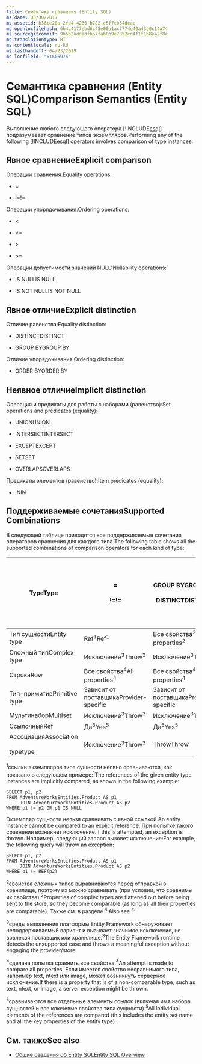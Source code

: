 ```yaml
---
title: Семантика сравнения (Entity SQL)
ms.date: 03/30/2017
ms.assetid: b36ce28a-2fe4-4236-b782-e5f7c054deae
ms.openlocfilehash: 6b4c4177ebd6c45e00a1ac7774e40a43e0c14a74
ms.sourcegitcommit: 9b552addadfb57fab0b9e7852ed4f1f1b8a42f8e
ms.translationtype: HT
ms.contentlocale: ru-RU
ms.lasthandoff: 04/23/2019
ms.locfileid: "61605975"
---
```

# <a name="comparison-semantics-entity-sql"></a><span data-ttu-id="d53da-102">Семантика сравнения (Entity SQL)</span><span class="sxs-lookup"><span data-stu-id="d53da-102">Comparison Semantics (Entity SQL)</span></span>
<span data-ttu-id="d53da-103">Выполнение любого следующего оператора [!INCLUDE[esql](../../../../../../includes/esql-md.md)] подразумевает сравнение типов экземпляров.</span><span class="sxs-lookup"><span data-stu-id="d53da-103">Performing any of the following [!INCLUDE[esql](../../../../../../includes/esql-md.md)] operators involves comparison of type instances:</span></span>  
  
## <a name="explicit-comparison"></a><span data-ttu-id="d53da-104">Явное сравнение</span><span class="sxs-lookup"><span data-stu-id="d53da-104">Explicit comparison</span></span>  
 <span data-ttu-id="d53da-105">Операции сравнения:</span><span class="sxs-lookup"><span data-stu-id="d53da-105">Equality operations:</span></span>  
  
- =  
  
- <span data-ttu-id="d53da-106">!=</span><span class="sxs-lookup"><span data-stu-id="d53da-106">!=</span></span>  
  
 <span data-ttu-id="d53da-107">Операции упорядочивания:</span><span class="sxs-lookup"><span data-stu-id="d53da-107">Ordering operations:</span></span>  
  
- <  
  
- \<=  
  
- \>  
  
- \>=  
  
 <span data-ttu-id="d53da-108">Операции допустимости значений NULL:</span><span class="sxs-lookup"><span data-stu-id="d53da-108">Nullability operations:</span></span>  
  
- <span data-ttu-id="d53da-109">IS NULL</span><span class="sxs-lookup"><span data-stu-id="d53da-109">IS NULL</span></span>  
  
- <span data-ttu-id="d53da-110">IS NOT NULL</span><span class="sxs-lookup"><span data-stu-id="d53da-110">IS NOT NULL</span></span>  
  
## <a name="explicit-distinction"></a><span data-ttu-id="d53da-111">Явное отличие</span><span class="sxs-lookup"><span data-stu-id="d53da-111">Explicit distinction</span></span>  
 <span data-ttu-id="d53da-112">Отличие равенства:</span><span class="sxs-lookup"><span data-stu-id="d53da-112">Equality distinction:</span></span>  
  
- <span data-ttu-id="d53da-113">DISTINCT</span><span class="sxs-lookup"><span data-stu-id="d53da-113">DISTINCT</span></span>  
  
- <span data-ttu-id="d53da-114">GROUP BY</span><span class="sxs-lookup"><span data-stu-id="d53da-114">GROUP BY</span></span>  
  
 <span data-ttu-id="d53da-115">Отличие упорядочивания:</span><span class="sxs-lookup"><span data-stu-id="d53da-115">Ordering distinction:</span></span>  
  
- <span data-ttu-id="d53da-116">ORDER BY</span><span class="sxs-lookup"><span data-stu-id="d53da-116">ORDER BY</span></span>  
  
## <a name="implicit-distinction"></a><span data-ttu-id="d53da-117">Неявное отличие</span><span class="sxs-lookup"><span data-stu-id="d53da-117">Implicit distinction</span></span>  
 <span data-ttu-id="d53da-118">Операция и предикаты для работы с наборами (равенство):</span><span class="sxs-lookup"><span data-stu-id="d53da-118">Set operations and predicates (equality):</span></span>  
  
- <span data-ttu-id="d53da-119">UNION</span><span class="sxs-lookup"><span data-stu-id="d53da-119">UNION</span></span>  
  
- <span data-ttu-id="d53da-120">INTERSECT</span><span class="sxs-lookup"><span data-stu-id="d53da-120">INTERSECT</span></span>  
  
- <span data-ttu-id="d53da-121">EXCEPT</span><span class="sxs-lookup"><span data-stu-id="d53da-121">EXCEPT</span></span>  
  
- <span data-ttu-id="d53da-122">SET</span><span class="sxs-lookup"><span data-stu-id="d53da-122">SET</span></span>  
  
- <span data-ttu-id="d53da-123">OVERLAPS</span><span class="sxs-lookup"><span data-stu-id="d53da-123">OVERLAPS</span></span>  
  
 <span data-ttu-id="d53da-124">Предикаты элементов (равенство):</span><span class="sxs-lookup"><span data-stu-id="d53da-124">Item predicates (equality):</span></span>  
  
- <span data-ttu-id="d53da-125">IN</span><span class="sxs-lookup"><span data-stu-id="d53da-125">IN</span></span>  
  
## <a name="supported-combinations"></a><span data-ttu-id="d53da-126">Поддерживаемые сочетания</span><span class="sxs-lookup"><span data-stu-id="d53da-126">Supported Combinations</span></span>  
 <span data-ttu-id="d53da-127">В следующей таблице приводятся все поддерживаемые сочетания операторов сравнения для каждого типа.</span><span class="sxs-lookup"><span data-stu-id="d53da-127">The following table shows all the supported combinations of comparison operators for each kind of type:</span></span>  
  
|<span data-ttu-id="d53da-128">**Type**</span><span class="sxs-lookup"><span data-stu-id="d53da-128">**Type**</span></span>|**=**<br /><br /> <span data-ttu-id="d53da-129">**\!=**</span><span class="sxs-lookup"><span data-stu-id="d53da-129">**!=**</span></span>|<span data-ttu-id="d53da-130">**GROUP BY**</span><span class="sxs-lookup"><span data-stu-id="d53da-130">**GROUP BY**</span></span><br /><br /> <span data-ttu-id="d53da-131">**DISTINCT**</span><span class="sxs-lookup"><span data-stu-id="d53da-131">**DISTINCT**</span></span>|<span data-ttu-id="d53da-132">**UNION**</span><span class="sxs-lookup"><span data-stu-id="d53da-132">**UNION**</span></span><br /><br /> <span data-ttu-id="d53da-133">**INTERSECT**</span><span class="sxs-lookup"><span data-stu-id="d53da-133">**INTERSECT**</span></span><br /><br /> <span data-ttu-id="d53da-134">**EXCEPT**</span><span class="sxs-lookup"><span data-stu-id="d53da-134">**EXCEPT**</span></span><br /><br /> <span data-ttu-id="d53da-135">**SET**</span><span class="sxs-lookup"><span data-stu-id="d53da-135">**SET**</span></span><br /><br /> <span data-ttu-id="d53da-136">**OVERLAPS**</span><span class="sxs-lookup"><span data-stu-id="d53da-136">**OVERLAPS**</span></span>|<span data-ttu-id="d53da-137">**IN**</span><span class="sxs-lookup"><span data-stu-id="d53da-137">**IN**</span></span>|<span data-ttu-id="d53da-138">**<   <=**</span><span class="sxs-lookup"><span data-stu-id="d53da-138">**<   <=**</span></span><br /><br /> <span data-ttu-id="d53da-139">**>   >=**</span><span class="sxs-lookup"><span data-stu-id="d53da-139">**>   >=**</span></span>|<span data-ttu-id="d53da-140">**ORDER BY**</span><span class="sxs-lookup"><span data-stu-id="d53da-140">**ORDER BY**</span></span>|<span data-ttu-id="d53da-141">**ИМЕЕТ ЗНАЧЕНИЕ NULL**</span><span class="sxs-lookup"><span data-stu-id="d53da-141">**IS NULL**</span></span><br /><br /> <span data-ttu-id="d53da-142">**НЕ РАВНО NULL**</span><span class="sxs-lookup"><span data-stu-id="d53da-142">**IS NOT NULL**</span></span>|  
|-|-|-|-|-|-|-|-|  
|<span data-ttu-id="d53da-143">Тип сущности</span><span class="sxs-lookup"><span data-stu-id="d53da-143">Entity type</span></span>|<span data-ttu-id="d53da-144">Ref<sup>1</sup></span><span class="sxs-lookup"><span data-stu-id="d53da-144">Ref<sup>1</sup></span></span>|<span data-ttu-id="d53da-145">Все свойства<sup>2</sup></span><span class="sxs-lookup"><span data-stu-id="d53da-145">All properties<sup>2</sup></span></span>|<span data-ttu-id="d53da-146">Все свойства<sup>2</sup></span><span class="sxs-lookup"><span data-stu-id="d53da-146">All properties<sup>2</sup></span></span>|<span data-ttu-id="d53da-147">Все свойства<sup>2</sup></span><span class="sxs-lookup"><span data-stu-id="d53da-147">All properties<sup>2</sup></span></span>|<span data-ttu-id="d53da-148">Исключение<sup>3</sup></span><span class="sxs-lookup"><span data-stu-id="d53da-148">Throw<sup>3</sup></span></span>|<span data-ttu-id="d53da-149">Исключение<sup>3</sup></span><span class="sxs-lookup"><span data-stu-id="d53da-149">Throw<sup>3</sup></span></span>|<span data-ttu-id="d53da-150">Ref<sup>1</sup></span><span class="sxs-lookup"><span data-stu-id="d53da-150">Ref<sup>1</sup></span></span>|  
|<span data-ttu-id="d53da-151">Сложный тип</span><span class="sxs-lookup"><span data-stu-id="d53da-151">Complex type</span></span>|<span data-ttu-id="d53da-152">Исключение<sup>3</sup></span><span class="sxs-lookup"><span data-stu-id="d53da-152">Throw<sup>3</sup></span></span>|<span data-ttu-id="d53da-153">Исключение<sup>3</sup></span><span class="sxs-lookup"><span data-stu-id="d53da-153">Throw<sup>3</sup></span></span>|<span data-ttu-id="d53da-154">Исключение<sup>3</sup></span><span class="sxs-lookup"><span data-stu-id="d53da-154">Throw<sup>3</sup></span></span>|<span data-ttu-id="d53da-155">Исключение<sup>3</sup></span><span class="sxs-lookup"><span data-stu-id="d53da-155">Throw<sup>3</sup></span></span>|<span data-ttu-id="d53da-156">Исключение<sup>3</sup></span><span class="sxs-lookup"><span data-stu-id="d53da-156">Throw<sup>3</sup></span></span>|<span data-ttu-id="d53da-157">Исключение<sup>3</sup></span><span class="sxs-lookup"><span data-stu-id="d53da-157">Throw<sup>3</sup></span></span>|<span data-ttu-id="d53da-158">Исключение<sup>3</sup></span><span class="sxs-lookup"><span data-stu-id="d53da-158">Throw<sup>3</sup></span></span>|  
|<span data-ttu-id="d53da-159">Строка</span><span class="sxs-lookup"><span data-stu-id="d53da-159">Row</span></span>|<span data-ttu-id="d53da-160">Все свойства<sup>4</sup></span><span class="sxs-lookup"><span data-stu-id="d53da-160">All properties<sup>4</sup></span></span>|<span data-ttu-id="d53da-161">Все свойства<sup>4</sup></span><span class="sxs-lookup"><span data-stu-id="d53da-161">All properties<sup>4</sup></span></span>|<span data-ttu-id="d53da-162">Все свойства<sup>4</sup></span><span class="sxs-lookup"><span data-stu-id="d53da-162">All properties<sup>4</sup></span></span>|<span data-ttu-id="d53da-163">Исключение<sup>3</sup></span><span class="sxs-lookup"><span data-stu-id="d53da-163">Throw<sup>3</sup></span></span>|<span data-ttu-id="d53da-164">Исключение<sup>3</sup></span><span class="sxs-lookup"><span data-stu-id="d53da-164">Throw<sup>3</sup></span></span>|<span data-ttu-id="d53da-165">Все свойства<sup>4</sup></span><span class="sxs-lookup"><span data-stu-id="d53da-165">All properties<sup>4</sup></span></span>|<span data-ttu-id="d53da-166">Исключение<sup>3</sup></span><span class="sxs-lookup"><span data-stu-id="d53da-166">Throw<sup>3</sup></span></span>|  
|<span data-ttu-id="d53da-167">Тип-примитив</span><span class="sxs-lookup"><span data-stu-id="d53da-167">Primitive type</span></span>|<span data-ttu-id="d53da-168">Зависит от поставщика</span><span class="sxs-lookup"><span data-stu-id="d53da-168">Provider-specific</span></span>|<span data-ttu-id="d53da-169">Зависит от поставщика</span><span class="sxs-lookup"><span data-stu-id="d53da-169">Provider-specific</span></span>|<span data-ttu-id="d53da-170">Зависит от поставщика</span><span class="sxs-lookup"><span data-stu-id="d53da-170">Provider-specific</span></span>|<span data-ttu-id="d53da-171">Зависит от поставщика</span><span class="sxs-lookup"><span data-stu-id="d53da-171">Provider-specific</span></span>|<span data-ttu-id="d53da-172">Зависит от поставщика</span><span class="sxs-lookup"><span data-stu-id="d53da-172">Provider-specific</span></span>|<span data-ttu-id="d53da-173">Зависит от поставщика</span><span class="sxs-lookup"><span data-stu-id="d53da-173">Provider-specific</span></span>|<span data-ttu-id="d53da-174">Зависит от поставщика</span><span class="sxs-lookup"><span data-stu-id="d53da-174">Provider-specific</span></span>|  
|<span data-ttu-id="d53da-175">Мультинабор</span><span class="sxs-lookup"><span data-stu-id="d53da-175">Multiset</span></span>|<span data-ttu-id="d53da-176">Исключение<sup>3</sup></span><span class="sxs-lookup"><span data-stu-id="d53da-176">Throw<sup>3</sup></span></span>|<span data-ttu-id="d53da-177">Исключение<sup>3</sup></span><span class="sxs-lookup"><span data-stu-id="d53da-177">Throw<sup>3</sup></span></span>|<span data-ttu-id="d53da-178">Исключение<sup>3</sup></span><span class="sxs-lookup"><span data-stu-id="d53da-178">Throw<sup>3</sup></span></span>|<span data-ttu-id="d53da-179">Исключение<sup>3</sup></span><span class="sxs-lookup"><span data-stu-id="d53da-179">Throw<sup>3</sup></span></span>|<span data-ttu-id="d53da-180">Исключение<sup>3</sup></span><span class="sxs-lookup"><span data-stu-id="d53da-180">Throw<sup>3</sup></span></span>|<span data-ttu-id="d53da-181">Исключение<sup>3</sup></span><span class="sxs-lookup"><span data-stu-id="d53da-181">Throw<sup>3</sup></span></span>|<span data-ttu-id="d53da-182">Исключение<sup>3</sup></span><span class="sxs-lookup"><span data-stu-id="d53da-182">Throw<sup>3</sup></span></span>|  
|<span data-ttu-id="d53da-183">Ссылочный</span><span class="sxs-lookup"><span data-stu-id="d53da-183">Ref</span></span>|<span data-ttu-id="d53da-184">Да<sup>5</sup></span><span class="sxs-lookup"><span data-stu-id="d53da-184">Yes<sup>5</sup></span></span>|<span data-ttu-id="d53da-185">Да<sup>5</sup></span><span class="sxs-lookup"><span data-stu-id="d53da-185">Yes<sup>5</sup></span></span>|<span data-ttu-id="d53da-186">Да<sup>5</sup></span><span class="sxs-lookup"><span data-stu-id="d53da-186">Yes<sup>5</sup></span></span>|<span data-ttu-id="d53da-187">Да<sup>5</sup></span><span class="sxs-lookup"><span data-stu-id="d53da-187">Yes<sup>5</sup></span></span>|<span data-ttu-id="d53da-188">Throw</span><span class="sxs-lookup"><span data-stu-id="d53da-188">Throw</span></span>|<span data-ttu-id="d53da-189">Throw</span><span class="sxs-lookup"><span data-stu-id="d53da-189">Throw</span></span>|<span data-ttu-id="d53da-190">Да<sup>5</sup></span><span class="sxs-lookup"><span data-stu-id="d53da-190">Yes<sup>5</sup></span></span>|  
|<span data-ttu-id="d53da-191">Ассоциация</span><span class="sxs-lookup"><span data-stu-id="d53da-191">Association</span></span><br /><br /> <span data-ttu-id="d53da-192">type</span><span class="sxs-lookup"><span data-stu-id="d53da-192">type</span></span>|<span data-ttu-id="d53da-193">Исключение<sup>3</sup></span><span class="sxs-lookup"><span data-stu-id="d53da-193">Throw<sup>3</sup></span></span>|<span data-ttu-id="d53da-194">Throw</span><span class="sxs-lookup"><span data-stu-id="d53da-194">Throw</span></span>|<span data-ttu-id="d53da-195">Throw</span><span class="sxs-lookup"><span data-stu-id="d53da-195">Throw</span></span>|<span data-ttu-id="d53da-196">Throw</span><span class="sxs-lookup"><span data-stu-id="d53da-196">Throw</span></span>|<span data-ttu-id="d53da-197">Исключение<sup>3</sup></span><span class="sxs-lookup"><span data-stu-id="d53da-197">Throw<sup>3</sup></span></span>|<span data-ttu-id="d53da-198">Исключение<sup>3</sup></span><span class="sxs-lookup"><span data-stu-id="d53da-198">Throw<sup>3</sup></span></span>|<span data-ttu-id="d53da-199">Исключение<sup>3</sup></span><span class="sxs-lookup"><span data-stu-id="d53da-199">Throw<sup>3</sup></span></span>|  
  
 <span data-ttu-id="d53da-200"><sup>1</sup>ссылки экземпляров типа сущности неявно сравниваются, как показано в следующем примере:</span><span class="sxs-lookup"><span data-stu-id="d53da-200"><sup>1</sup>The references of the given entity type instances are implicitly compared, as shown in the following example:</span></span>  
  
```  
SELECT p1, p2   
FROM AdventureWorksEntities.Product AS p1   
     JOIN AdventureWorksEntities.Product AS p2   
WHERE p1 != p2 OR p1 IS NULL  
```  
  
 <span data-ttu-id="d53da-201">Экземпляр сущности нельзя сравнивать с явной ссылкой.</span><span class="sxs-lookup"><span data-stu-id="d53da-201">An entity instance cannot be compared to an explicit reference.</span></span> <span data-ttu-id="d53da-202">При попытке такого сравнения возникнет исключение.</span><span class="sxs-lookup"><span data-stu-id="d53da-202">If this is attempted, an exception is thrown.</span></span> <span data-ttu-id="d53da-203">Например, следующий запрос вызовет исключение:</span><span class="sxs-lookup"><span data-stu-id="d53da-203">For example, the following query will throw an exception:</span></span>  
  
```  
SELECT p1, p2   
FROM AdventureWorksEntities.Product AS p1   
     JOIN AdventureWorksEntities.Product AS p2   
WHERE p1 != REF(p2)  
```  
  
 <span data-ttu-id="d53da-204"><sup>2</sup>свойства сложных типов выравниваются перед отправкой в хранилище, поэтому их можно сравнивать (при условии, что сравнимы их свойства).</span><span class="sxs-lookup"><span data-stu-id="d53da-204"><sup>2</sup>Properties of complex types are flattened out before being sent to the store, so they become comparable (as long as all their properties are comparable).</span></span> <span data-ttu-id="d53da-205">Также см. в разделе <sup>4.</sup></span><span class="sxs-lookup"><span data-stu-id="d53da-205">Also see <sup>4.</sup></span></span>  
  
 <span data-ttu-id="d53da-206"><sup>3</sup>среды выполнения платформы Entity Framework обнаруживает неподдерживаемый вариант и вызывает значимое исключение, не вовлекая поставщик или хранилище.</span><span class="sxs-lookup"><span data-stu-id="d53da-206"><sup>3</sup>The Entity Framework runtime detects the unsupported case and throws a meaningful exception without engaging the provider/store.</span></span>  
  
 <span data-ttu-id="d53da-207"><sup>4</sup>сделана попытка сравнить все свойства.</span><span class="sxs-lookup"><span data-stu-id="d53da-207"><sup>4</sup>An attempt is made to compare all properties.</span></span> <span data-ttu-id="d53da-208">Если имеется свойство несравнимого типа, например text, ntext или image, может возникнуть серверное исключение.</span><span class="sxs-lookup"><span data-stu-id="d53da-208">If there is a property that is of a non-comparable type, such as text, ntext, or image, a server exception might be thrown.</span></span>  
  
 <span data-ttu-id="d53da-209"><sup>5</sup>сравниваются все отдельные элементы ссылок (включая имя набора сущностей и все ключевые свойства типа сущности).</span><span class="sxs-lookup"><span data-stu-id="d53da-209"><sup>5</sup>All individual elements of the references are compared (this includes the entity set name and all the key properties of the entity type).</span></span>  
  
## <a name="see-also"></a><span data-ttu-id="d53da-210">См. также</span><span class="sxs-lookup"><span data-stu-id="d53da-210">See also</span></span>

- [<span data-ttu-id="d53da-211">Общие сведения об Entity SQL</span><span class="sxs-lookup"><span data-stu-id="d53da-211">Entity SQL Overview</span></span>](../../../../../../docs/framework/data/adonet/ef/language-reference/entity-sql-overview.md)
